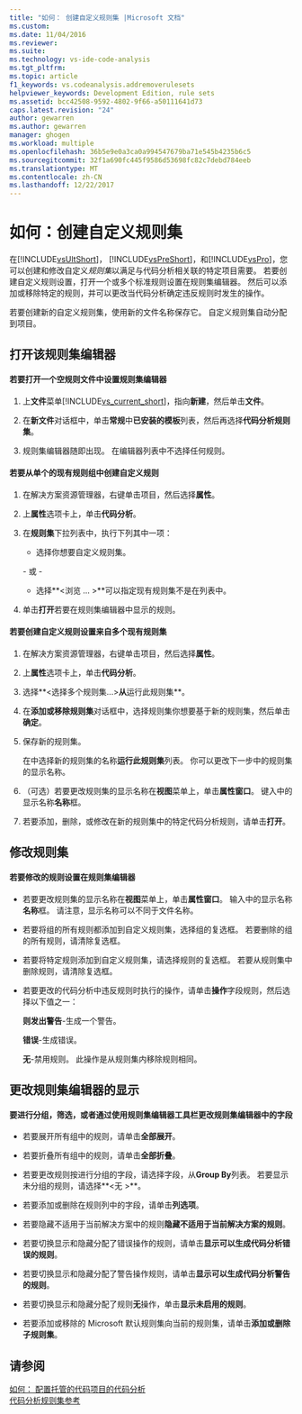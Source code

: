 ```yaml
---
title: "如何： 创建自定义规则集 |Microsoft 文档"
ms.custom: 
ms.date: 11/04/2016
ms.reviewer: 
ms.suite: 
ms.technology: vs-ide-code-analysis
ms.tgt_pltfrm: 
ms.topic: article
f1_keywords: vs.codeanalysis.addremoverulesets
helpviewer_keywords: Development Edition, rule sets
ms.assetid: bcc42508-9592-4802-9f66-a50111641d73
caps.latest.revision: "24"
author: gewarren
ms.author: gewarren
manager: ghogen
ms.workload: multiple
ms.openlocfilehash: 36b5e9e0a3ca0a994547679ba71e545b4235b6c5
ms.sourcegitcommit: 32f1a690fc445f9586d53698fc82c7debd784eeb
ms.translationtype: MT
ms.contentlocale: zh-CN
ms.lasthandoff: 12/22/2017
---
```

# <a name="how-to-create-a-custom-rule-set"></a>如何：创建自定义规则集
在[!INCLUDE[vsUltShort](../code-quality/includes/vsultshort_md.md)]， [!INCLUDE[vsPreShort](../code-quality/includes/vspreshort_md.md)]，和[!INCLUDE[vsPro](../code-quality/includes/vspro_md.md)]，您可以创建和修改自定义*规则集*以满足与代码分析相关联的特定项目需要。 若要创建自定义规则设置，打开一个或多个标准规则设置在规则集编辑器。 然后可以添加或移除特定的规则，并可以更改当代码分析确定违反规则时发生的操作。  
  
 若要创建新的自定义规则集，使用新的文件名称保存它。 自定义规则集自动分配到项目。  
  
## <a name="opening-the-rule-set-editor"></a>打开该规则集编辑器  
  
#### <a name="to-open-an-empty-rule-set-file-in-the-rule-set-editor"></a>若要打开一个空规则文件中设置规则集编辑器  
  
1.  上**文件**菜单[!INCLUDE[vs_current_short](../code-quality/includes/vs_current_short_md.md)]，指向**新建**，然后单击**文件**。  
  
2.  在**新文件**对话框中，单击**常规**中**已安装的模板**列表，然后再选择**代码分析规则集**。  
  
3.  规则集编辑器随即出现。 在编辑器列表中不选择任何规则。  
  
#### <a name="to-create-a-custom-rule-from-a-single-existing-rule-set"></a>若要从单个的现有规则组中创建自定义规则  
  
1.  在解决方案资源管理器，右键单击项目，然后选择**属性**。  
  
2.  上**属性**选项卡上，单击**代码分析**。  
  
3.  在**规则集**下拉列表中，执行下列其中一项：  
  
    -   选择你想要自定义规则集。  
  
     \- 或 -  
  
    -   选择**\<浏览 … >**可以指定现有规则集不是在列表中。  
  
4.  单击**打开**若要在规则集编辑器中显示的规则。  
  
#### <a name="to-create-a-custom-rule-set-from-multiple-existing-rule-sets"></a>若要创建自定义规则设置来自多个现有规则集  
  
1.  在解决方案资源管理器，右键单击项目，然后选择**属性**。  
  
2.  上**属性**选项卡上，单击**代码分析**。  
  
3.  选择**\<选择多个规则集...>**从**运行此规则集**。  
  
4.  在**添加或移除规则集**对话框中，选择规则集你想要基于新的规则集，然后单击**确定**。  
  
5.  保存新的规则集。  
  
     在中选择新的规则集的名称**运行此规则集**列表。 你可以更改下一步中的规则集的显示名称。  
  
6.  （可选）若要更改规则集的显示名称在**视图**菜单上，单击**属性窗口**。 键入中的显示名称**名称**框。  
  
7.  若要添加，删除，或修改在新的规则集中的特定代码分析规则，请单击**打开**。  
  
## <a name="modifying-a-rule-set"></a>修改规则集  
  
#### <a name="to-modify-a-rule-set-in-the-rule-set-editor"></a>若要修改的规则设置在规则集编辑器  
  
-   若要更改规则集的显示名称在**视图**菜单上，单击**属性窗口**。 输入中的显示名称**名称**框。 请注意，显示名称可以不同于文件名称。  
  
-   若要将组的所有规则都添加到自定义规则集，选择组的复选框。 若要删除的组的所有规则，请清除复选框。  
  
-   若要将特定规则添加到自定义规则集，请选择规则的复选框。 若要从规则集中删除规则，请清除复选框。  
  
-   若要更改的代码分析中违反规则时执行的操作，请单击**操作**字段规则，然后选择以下值之一：  
  
     **则发出警告**-生成一个警告。  
  
     **错误**-生成错误。  
  
     **无**-禁用规则。 此操作是从规则集内移除规则相同。  
  
## <a name="changing-the-rule-set-editor-display"></a>更改规则集编辑器的显示  
  
#### <a name="to-group-filter-or-change-the-fields-in-the-rule-set-editor-by-using-the-rule-set-editor-toolbar"></a>要进行分组，筛选，或者通过使用规则集编辑器工具栏更改规则集编辑器中的字段  
  
-   若要展开所有组中的规则，请单击**全部展开**。  
  
-   若要折叠所有组中的规则，请单击**全部折叠**。  
  
-   若要更改规则按进行分组的字段，请选择字段，从**Group By**列表。 若要显示未分组的规则，请选择**\<无 >**。  
  
-   若要添加或删除在规则列中的字段，请单击**列选项**。  
  
-   若要隐藏不适用于当前解决方案中的规则**隐藏不适用于当前解决方案的规则**。  
  
-   若要切换显示和隐藏分配了错误操作的规则，请单击**显示可以生成代码分析错误的规则**。  
  
-   若要切换显示和隐藏分配了警告操作规则，请单击**显示可以生成代码分析警告的规则**。  
  
-   若要切换显示和隐藏分配了规则**无**操作，单击**显示未启用的规则**。  
  
-   若要添加或移除的 Microsoft 默认规则集向当前的规则集，请单击**添加或删除子规则集**。  
  
## <a name="see-also"></a>请参阅  
 [如何： 配置托管的代码项目的代码分析](../code-quality/how-to-configure-code-analysis-for-a-managed-code-project.md)   
 [代码分析规则集参考](../code-quality/code-analysis-rule-set-reference.md)